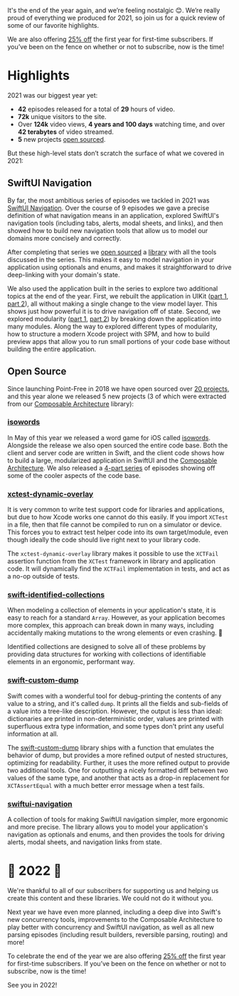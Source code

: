 It's the end of the year again, and we’re feeling nostalgic 😊. We’re really proud of everything we
produced for 2021, so join us for a quick review of some of our favorite highlights.

We are also offering [25% off](/discounts/2021-eoy) the first year for first-time subscribers. If
you’ve been on the fence on whether or not to subscribe, now is the time!

# Highlights

2021 was our biggest year yet:

  * **42** episodes released for a total of **29** hours of video.
  * **72k** unique visitors to the site.
  * Over **124k** video views, **4 years and 100 days** watching time, and over **42 terabytes** of
    video streamed.
  * **5** new projects [open sourced](#open-source).

But these high-level stats don’t scratch the surface of what we covered in 2021:

## SwiftUI Navigation

By far, the most ambitious series of episodes we tackled in 2021 was
[SwiftUI Navigation](/collections/swiftui/navigation). Over the course of 9 episodes we gave a
precise definition of what navigation means in an application, explored SwiftUI's navigation tools
(including tabs, alerts, modal sheets, and links), and then showed how to build new navigation tools
that allow us to model our domains more concisely and correctly.

After completing that series we [open sourced](/blog/posts/66-open-sourcing-swiftui-navigation) a
[library](https://github.com/pointfreeco/swiftui-navigation) with all the tools discussed in the
series. This makes it easy to model navigation in your application using optionals and enums, and
makes it straightforward to drive deep-linking with your domain's state.

We also used the application built in the series to explore two additional topics at the end of the
year. First, we rebuilt the application in UIKit ([part 1](/episodes/ep169-uikit-navigation-part-1),
[part 2](/episodes/ep170-uikit-navigation-part-2)), all without making a single change to the view
model layer. This shows just how powerful it is to drive navigation off of state. Second, we
explored modularity ([part 1](/episodes/ep171-modularization-part-1),
[part 2](/episodes/ep172-modularization-part-2)) by breaking down the application into many modules.
Along the way to explored different types of modularity, how to structure a modern Xcode project
with SPM, and how to build preview apps that allow you to run small portions of your code base
without building the entire application.

<div id="open-source"></div>

## Open Source

Since launching Point-Free in 2018 we have open sourced over
[20 projects](https://github.com/pointfreeco), and this year alone we released 5 new projects (3 of
which were extracted from our
[Composable Architecture](https://github.com/pointfreeco/swift-composable-architecture) library):

### [isowords](https://github.com/pointfreeco/isowords)

In May of this year we released a word game for iOS called [isowords](https://www.isowords.xyz).
Alongside the release we also open sourced the entire code base. Both the client and server code are
written in Swift, and the client code shows how to build a large, modularized application in SwiftUI
and the [Composable Architecture](https://github.com/pointfreeco/swift-composable-architecture). We
also released a [4-part series](/collections/tours/isowords) of episodes showing off some of the
cooler aspects of the code base.

### [xctest-dynamic-overlay](https://github.com/pointfreeco/xctest-dynamic-overlay)

It is very common to write test support code for libraries and applications, but due to how Xcode
works one cannot do this easily. If you import `XCTest` in a file, then that file cannot be compiled
to run on a simulator or device. This forces you to extract test helper code into its own
target/module, even though ideally the code should live right next to your library code.

The `xctest-dynamic-overlay` library makes it possible to use the `XCTFail` assertion function from
the `XCTest` framework in library and application code. It will dynamically find the `XCTFail`
implementation in tests, and act as a no-op outside of tests.

### [swift-identified-collections](https://github.com/pointfreeco/swift-identified-collections)

When modeling a collection of elements in your application's state, it is easy to reach for a
standard `Array`. However, as your application becomes more complex, this approach can break down in
many ways, including accidentally making mutations to the wrong elements or even crashing. 😬

Identified collections are designed to solve all of these problems by providing data structures for
working with collections of identifiable elements in an ergonomic, performant way.

### [swift-custom-dump](https://github.com/pointfreeco/swift-custom-dump)

Swift comes with a wonderful tool for debug-printing the contents of any value to a string, and it's
called `dump`. It prints all the fields and sub-fields of a value into a tree-like description.
However, the output is less than ideal: dictionaries are printed in non-deterministic order, values
are printed with superfluous extra type information, and some types don't print any useful
information at all.

The [swift-custom-dump](https://github.com/pointfreeco/swift-custom-dump) library ships with a
function that emulates the behavior of dump, but provides a more refined output of nested
structures, optimizing for readability. Further, it uses the more refined output to provide two
additional tools. One for outputting a nicely formatted diff between two values of the same type,
and another that acts as a drop-in replacement for `XCTAssertEqual` with a much better error message
when a test fails.

### [swiftui-navigation](https://github.com/pointfreeco/swiftui-navigation)

A collection of tools for making SwiftUI navigation simpler, more ergonomic and more precise. The
library allows you to model your application's navigation as optionals and enums, and then provides
the tools for driving alerts, modal sheets, and navigation links from state.

# 🎉 2022 🎉

We're thankful to all of our subscribers for supporting us and helping us create this content and
these libraries. We could not do it without you.

Next year we have even more planned, including a deep dive into Swift's new concurrency tools,
improvements to the Composable Architecture to play better with concurrency and SwiftUI navigation,
as well as all new parsing episodes (including result builders, reversible parsing, routing) and
more!

To celebrate the end of the year we are also offering [25% off](/discounts/2021-eoy) the first year
for first-time subscribers. If you’ve been on the fence on whether or not to subscribe, now is the
time!

See you in 2022!
